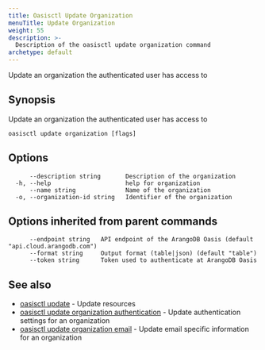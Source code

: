 ```yaml
---
title: Oasisctl Update Organization
menuTitle: Update Organization
weight: 55
description: >-
  Description of the oasisctl update organization command
archetype: default
---
```

Update an organization the authenticated user has access to

## Synopsis

Update an organization the authenticated user has access to

```
oasisctl update organization [flags]
```

## Options

```
      --description string       Description of the organization
  -h, --help                     help for organization
      --name string              Name of the organization
  -o, --organization-id string   Identifier of the organization
```

## Options inherited from parent commands

```
      --endpoint string   API endpoint of the ArangoDB Oasis (default "api.cloud.arangodb.com")
      --format string     Output format (table|json) (default "table")
      --token string      Token used to authenticate at ArangoDB Oasis
```

## See also

* [oasisctl update](_index.md)	 - Update resources
* [oasisctl update organization authentication](update-organization-authentication.md)	 - Update authentication settings for an organization
* [oasisctl update organization email](update-organization-email.md)	 - Update email specific information for an organization

